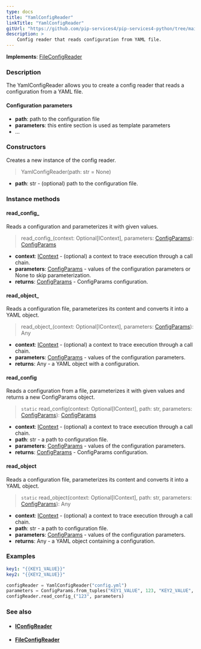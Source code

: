 ```yaml
---
type: docs
title: "YamlConfigReader"
linkTitle: "YamlConfigReader"
gitUrl: "https://github.com/pip-services4/pip-services4-python/tree/main/pip-services4-config-python"
description: >
    Config reader that reads configuration from YAML file.
---
```


**Implements**: [FileConfigReader](../file_config_reader)

### Description

The YamlConfigReader allows you to create a config reader that reads a configuration from a YAML file.

#### Configuration parameters

- **path**: path to the configuration file
- **parameters**: this entire section is used as template parameters
- ...


### Constructors
Creates a new instance of the config reader.

> YamlConfigReader(path: str = None)

- **path**: str - (optional) path to the configuration file.


### Instance methods


#### read_config_
Reads a configuration and parameterizes it with given values.

> read_config_(context: Optional[IContext], parameters: [ConfigParams](../../../commons/config/config_params)): [ConfigParams](../../../commons/config/config_params)

- **context**: [IContext](../../../components/context/icontext) - (optional) a context to trace execution through a call chain.
- **parameters**: [ConfigParams](../../../commons/config/config_params) - values of the configuration parameters or None to skip parameterization.
- **returns**: [ConfigParams](../../../commons/config/config_params) - ConfigParams configuration.


#### read_object_
Reads a configuration file, parameterizes its content and converts it into a YAML object.

> read_object_(context: Optional[IContext], parameters: [ConfigParams](../../../commons/config/config_params)): Any

- **context**: [IContext](../../../components/context/icontext) - (optional) a context to trace execution through a call chain.
- **parameters**: [ConfigParams](../../../commons/config/config_params) - values of the configuration parameters.
- **returns**: Any - a YAML object with a configuration.


#### read_config
Reads a configuration from a file, parameterizes it with given values and returns a new ConfigParams object.

> `static` read_config(context: Optional[IContext], path: str, parameters: [ConfigParams](../../../commons/config/config_params)): [ConfigParams](../../../commons/config/config_params)

- **context**: [IContext](../../../components/context/icontext) - (optional) a context to trace execution through a call chain.
- **path**: str - a path to configuration file.
- **parameters**: [ConfigParams](../../../commons/config/config_params) - values of the configuration parameters.
- **returns**: [ConfigParams](../../../commons/config/config_params) - ConfigParams configuration.


#### read_object
Reads a configuration file, parameterizes its content and converts it into a YAML object.

> `static` read_object(context: Optional[IContext], path: str, parameters: [ConfigParams](../../../commons/config/config_params)): Any

- **context**: [IContext](../../../components/context/icontext) - (optional) a context to trace execution through a call chain.
- **path**: str - a path to configuration file.
- **parameters**: [ConfigParams](../../../commons/config/config_params) - values of the configuration parameters.
- **returns**: Any - a YAML object containing a configuration.

### Examples

```yaml
key1: "{{KEY1_VALUE}}"
key2: "{{KEY2_VALUE}}"
```
    
        
```python
configReader = YamlConfigReader("config.yml")
parameters = ConfigParams.from_tuples("KEY1_VALUE", 123, "KEY2_VALUE", "ABC")
configReader.read_config_("123", parameters)
```

### See also
- #### [IConfigReader](../iconfig_reader)
- #### [FileConfigReader](../file_config_reader)
